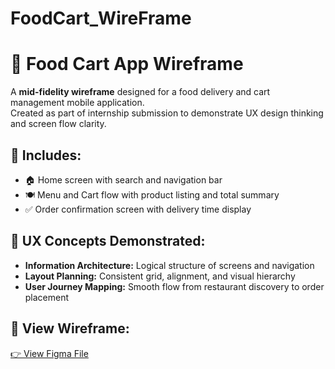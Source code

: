 # FoodCart_WireFrame
# 🍔 Food Cart App Wireframe

A **mid-fidelity wireframe** designed for a food delivery and cart management mobile application.  
Created as part of internship submission to demonstrate UX design thinking and screen flow clarity.

## 📱 Includes:
- 🏠 Home screen with search and navigation bar  
- 🍽️ Menu and Cart flow with product listing and total summary  
- ✅ Order confirmation screen with delivery time display  

## 🎨 UX Concepts Demonstrated:
- **Information Architecture:** Logical structure of screens and navigation  
- **Layout Planning:** Consistent grid, alignment, and visual hierarchy  
- **User Journey Mapping:** Smooth flow from restaurant discovery to order placement  

## 🔗 View Wireframe:
[👉 View Figma File](https://www.figma.com/design/bjWmj9dQ0PZ5nWpvuKgCRl/Untitled?node-id=12-2&t=e3yVXvMZet3r8ABx-11)
